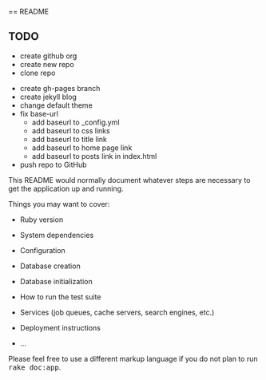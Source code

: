 == README

## TODO

+ create github org
+ create new repo
+ clone repo
- create gh-pages branch
- create jekyll blog
- change default theme
- fix base-url
   - add baseurl to _config.yml
   - add baseurl to css links
   - add baseurl to title link
   - add baseurl to home page link
   - add baseurl to posts link in index.html
- push repo to GitHub

This README would normally document whatever steps are necessary to get the
application up and running.

Things you may want to cover:

* Ruby version

* System dependencies

* Configuration

* Database creation

* Database initialization

* How to run the test suite

* Services (job queues, cache servers, search engines, etc.)

* Deployment instructions

* ...


Please feel free to use a different markup language if you do not plan to run
<tt>rake doc:app</tt>.
